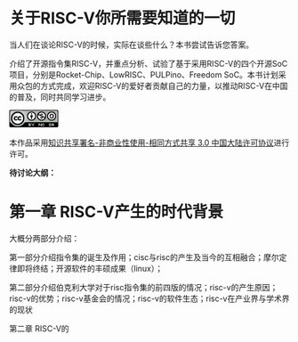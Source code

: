 # 关于RISC-V你所需要知道的一切

当人们在谈论RISC-V的时候，实际在谈些什么？本书尝试告诉您答案。

介绍了开源指令集RISC-V，并重点分析、试验了基于采用RISC-V的四个开源SoC项目，分别是Rocket-Chip、LowRISC、PULPino、Freedom SoC。本书计划采用众包的方式完成，欢迎RISC-V的爱好者贡献自己的力量，以推动RISC-V在中国的普及，同时共同学习进步。

[![](/assets/import.png)](https://creativecommons.org/licenses/by-nc-sa/3.0/cn/)

本作品采用[知识共享署名-非商业性使用-相同方式共享 3.0 中国大陆许可协议](https://creativecommons.org/licenses/by-nc-sa/3.0/cn/)进行许可。

**待讨论大纲：**

# 第一章 RISC-V产生的时代背景

大概分两部分介绍：

第一部分介绍指令集的诞生及作用；cisc与risc的产生及当今的互相融合；摩尔定律即将终结；开源软件的丰硕成果（linux）；

第二部分介绍伯克利大学对于risc指令集的前四版的情况；risc-v的产生原因；risc-v的优势；risc-v基金会的情况；risc-v的软件生态；risc-v在产业界与学术界的现状

第二章 RISC-V的

